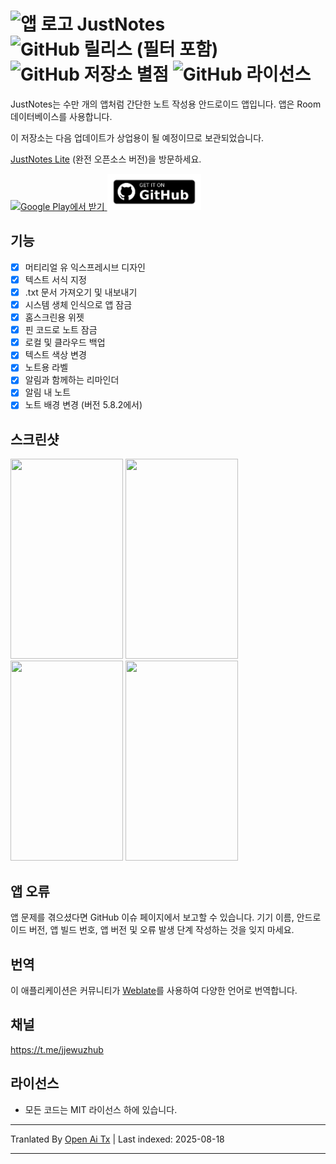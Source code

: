 # ![앱 로고](https://raw.githubusercontent.com/jjewuz/JustNotes/master/app/src/main/res/mipmap-mdpi/ic_launcher.png) JustNotes ![GitHub 릴리스 (필터 포함)](https://img.shields.io/github/v/release/jjewuz/JustNotes) ![GitHub 저장소 별점](https://img.shields.io/github/stars/jjewuz/JustNotes) ![GitHub 라이선스](https://img.shields.io/github/license/jjewuz/JustNotes) 


JustNotes는 수만 개의 앱처럼 간단한 노트 작성용 안드로이드 앱입니다. 앱은 Room 데이터베이스를 사용합니다.

이 저장소는 다음 업데이트가 상업용이 될 예정이므로 보관되었습니다.

[JustNotes Lite](https://github.com/jjewuz/JustNotes-Lite) (완전 오픈소스 버전)을 방문하세요.

 <a href="https://play.google.com/store/apps/details?id=com.jjewuz.justnotes">
    <img alt="Google Play에서 받기" title="Google Play" src="https://upload.wikimedia.org/wikipedia/commons/thumb/7/78/Google_Play_Store_badge_EN.svg/1024px-Google_Play_Store_badge_EN.svg.png" width="160">
  </a>

   <a href="https://github.com/jjewuz/JustNotes/releases">
    <img alt="GitHub에서 받기" title="GitHub" src="https://raw.githubusercontent.com/Kunzisoft/Github-badge/main/get-it-on-github.png" width="150">
  </a>
  
## 기능
- [x] 머티리얼 유 익스프레시브 디자인
- [x] 텍스트 서식 지정
- [x] .txt 문서 가져오기 및 내보내기
- [x] 시스템 생체 인식으로 앱 잠금
- [x] 홈스크린용 위젯
- [x] 핀 코드로 노트 잠금
- [x] 로컬 및 클라우드 백업
- [x] 텍스트 색상 변경
- [x] 노트용 라벨
- [x] 알림과 함께하는 리마인더
- [x] 알림 내 노트
- [x] 노트 배경 변경 (버전 5.8.2에서)

## 스크린샷
<img src="https://github.com/jjewuz/JustNotes/assets/53698992/262a8ffe-f810-4c7c-886c-485b9eb780ba" width="180" height="320" />
<img src="https://github.com/jjewuz/JustNotes/assets/53698992/2187a162-7cee-40e2-aa50-e7b5d55d707b" width="180" height="320" />
<img src="https://github.com/jjewuz/JustNotes/assets/53698992/0532553c-65d7-4ef5-aeb1-9ac0cfc2b7e9" width="180" height="320" />
<img src="https://github.com/jjewuz/JustNotes/assets/53698992/9f64f93e-b66a-4a11-8013-a0f1f742137a" width="180" height="320" />

## 앱 오류
앱 문제를 겪으셨다면 GitHub 이슈 페이지에서 보고할 수 있습니다. 기기 이름, 안드로이드 버전, 앱 빌드 번호, 앱 버전 및 오류 발생 단계 작성하는 것을 잊지 마세요.

## 번역
이 애플리케이션은 커뮤니티가 [Weblate](https://hosted.weblate.org/projects/justnotes/)를 사용하여 다양한 언어로 번역합니다.

## 채널

https://t.me/jjewuzhub

## 라이선스
- 모든 코드는 MIT 라이선스 하에 있습니다.



---


Tranlated By [Open Ai Tx](https://github.com/OpenAiTx/OpenAiTx) | Last indexed: 2025-08-18


---
